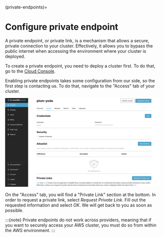 (private-endpoints)=
# Configure private endpoint 

A private endpoint, or private link, is a mechanism that allows a
secure, private connection to your cluster. Effectively, it allows you
to bypass the public internet when accessing the environment where your
cluster is deployed.

To create a private endpoint, you need to deploy a cluster first. To do
that, go to the [Cloud Console](https://console.cratedb.cloud/).

Enabling private endpoints takes some configuration from our side, so
the first step is contacting us. To do that, navigate to the "Access"
tab of your cluster.

![Cloud Console Access overview](../_assets/img/access-page.png)

On the "Access" tab, you will find a "Private Link" section at the
bottom. In order to request a private link, select *Request Private
Link*. Fill out the requested information and select *OK*. We will get
back to you as soon as possible.

:::{note}
Private endpoints do not work across providers, meaning that if you want
to securely access your AWS cluster, you must do so from within the AWS
environment.
:::

